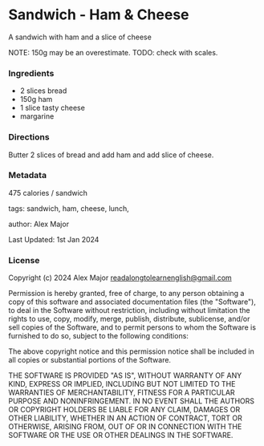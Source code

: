 # Sandwich - Ham & Cheese

A sandwich with ham and a slice of cheese

NOTE: 150g may be an overestimate. TODO: check with scales.

### Ingredients

 * 2 slices bread
 * 150g ham
 * 1 slice tasty cheese
 * margarine

### Directions

Butter 2 slices of bread and add ham and add slice of cheese. 

### Metadata

475 calories / sandwich

tags: sandwich, ham, cheese, lunch, 

author: Alex Major

Last Updated: 1st Jan 2024

### License 
Copyright (c) 2024 Alex Major <readalongtolearnenglish@gmail.com>

Permission is hereby granted, free of charge, to any person
obtaining a copy of this software and associated documentation
files (the "Software"), to deal in the Software without
restriction, including without limitation the rights to use,
copy, modify, merge, publish, distribute, sublicense, and/or sell
copies of the Software, and to permit persons to whom the
Software is furnished to do so, subject to the following
conditions:

The above copyright notice and this permission notice shall be
included in all copies or substantial portions of the Software.

THE SOFTWARE IS PROVIDED "AS IS", WITHOUT WARRANTY OF ANY KIND,
EXPRESS OR IMPLIED, INCLUDING BUT NOT LIMITED TO THE WARRANTIES
OF MERCHANTABILITY, FITNESS FOR A PARTICULAR PURPOSE AND
NONINFRINGEMENT. IN NO EVENT SHALL THE AUTHORS OR COPYRIGHT
HOLDERS BE LIABLE FOR ANY CLAIM, DAMAGES OR OTHER LIABILITY,
WHETHER IN AN ACTION OF CONTRACT, TORT OR OTHERWISE, ARISING
FROM, OUT OF OR IN CONNECTION WITH THE SOFTWARE OR THE USE OR
OTHER DEALINGS IN THE SOFTWARE.
